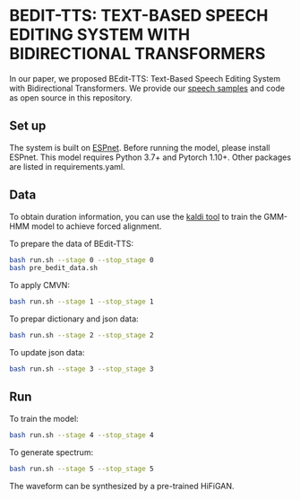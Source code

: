 # BEDIT-TTS: TEXT-BASED SPEECH EDITING SYSTEM WITH BIDIRECTIONAL TRANSFORMERS

In our paper, we proposed BEdit-TTS: Text-Based Speech Editing System with Bidirectional Transformers. We provide our [speech samples](https://anonymous.4open.science/w/bedit-web-7468/) and code as open source in this repository.

## Set up
The system is built on [ESPnet](https://github.com/espnet/espnet). 
Before running the model, please install ESPnet.
This model requires Python 3.7+ and Pytorch 1.10+. 
Other packages are listed in requirements.yaml.

## Data
To obtain duration information, you can use the [kaldi tool](https://kaldi-asr.org/) to train the GMM-HMM model to achieve forced alignment.

To prepare the data of BEdit-TTS:
```bash
bash run.sh --stage 0 --stop_stage 0
bash pre_bedit_data.sh
```
To apply CMVN:
```bash
bash run.sh --stage 1 --stop_stage 1
```
To prepar dictionary and json data:
```bash
bash run.sh --stage 2 --stop_stage 2
```
To update json data:
```bash
bash run.sh --stage 3 --stop_stage 3
```

## Run
To train the model:
```bash
bash run.sh --stage 4 --stop_stage 4
```
To generate spectrum:
```bash
bash run.sh --stage 5 --stop_stage 5
```
The waveform can be synthesized by a pre-trained HiFiGAN.



